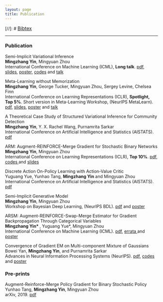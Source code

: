 ```yaml
---
layout: page
title: Publication 
---
```

[//]: #  <span style="font-size:16px"> <a href="https://mingzhang-yin.github.io/assets/pdfs/reference.bib">Bibtex</a> </span> 

___ 


### Publication 
Semi-Implicit Variational Inference
<br> <span style="font-size:14px"> **Mingzhang Yin**, Mingyuan Zhou  <br>
International Conference on Machine Learning (ICML), **Long talk**.  [pdf](http://proceedings.mlr.press/v80/yin18b/yin18b.pdf), <a href="https://github.com/mingzhang-yin/mingzhang-yin.github.io/blob/master/assets/pdfs/SIVI_ICML.pdf" target="_blank">slides</a>, <a href="https://mingzhang-yin.github.io/assets/pdfs/SIVI_poster.pdf" target="_blank">poster</a>, <a href="https://github.com/mingzhang-yin/SIVI" target="_blank">codes</a> and <a href="https://vimeo.com/294655456" target="_blank"> talk </a> 
 </span>
 
Meta-Learning without Memorization
 <br> <span style="font-size:14px"> **Mingzhang Yin**, George Tucker, Mingyuan Zhou, Sergey Levine, Chelsea Finn  <br>
International Conference on Learning Representations (ICLR), **Spotlight, Top 5%**. Short version in Meta-Learning Workshop, (NeurIPS MetaLearn). [pdf](https://arxiv.org/pdf/1912.03820.pdf), <a href="http://ai.stanford.edu/~cbfinn/_files/neurips19_memorization.pdf" target="_blank">slides</a>, <a href="https://mingzhang-yin.github.io/assets/pdfs/memo_poster.pdf" target="_blank">poster</a> and <a href="https://slideslive.com/38921876/bayesian-deep-learning-3" target="_blank">talk</a> 
 
 
A Theoretical Case Study of Structured Variational Inference for Community Detection
<br> <span style="font-size:14px">  **Mingzhang Yin**, Y. X. Rachel Wang, Purnamrita Sarkar  <br>
International Conference on Artificial Intelligence and Statistics (AISTATS). [pdf](https://arxiv.org/abs/1907.12203)  

ARM: Augment-REINFORCE-Merge Gradient for Stochastic Binary Networks 
<br> <span style="font-size:14px"> **Mingzhang Yin**, Mingyuan Zhou  <br>
International Conference on Learning Representations (ICLR), **Top 10%**.  [pdf](https://openreview.net/pdf?id=S1lg0jAcYm), <a href="https://github.com/mingzhang-yin/ARM-gradient" target="_blank">codes </a> and <a href="https://mingzhang-yin.github.io/assets/pdfs/ARM_slides_binary.pdf" target="_blank">slides </a>
 </span>
 
Discrete Action On-Policy Learning with Action-Value Critic
<br> <span style="font-size:14px">  Yuguang Yue, Yunhao Tang, **Mingzhang Yin** and Mingyuan Zhou <br>
International Conference on Artificial Intelligence and Statistics (AISTATS). [pdf]()  

Semi-Implicit Generative Model
<br> <span style="font-size:14px"> **Mingzhang Yin**, Mingyuan Zhou  <br>
 Workshop on Bayesian Deep Learning, (NeurIPS BDL). [pdf](http://bayesiandeeplearning.org/2018/papers/84.pdf) and <a href="https://mingzhang-yin.github.io/assets/pdfs/sigmo_poster.pdf">poster </a> </span>

ARSM: Augment-REINFORCE-Swap-Merge Estimator for Gradient Backpropagation Through Categorical Variables
<br> <span style="font-size:14px"> <b>Mingzhang Yin* </b>, Yuguang Yue*, Mingyuan Zhou  <br>
International Conference on Machine Learning (ICML).  [pdf](https://arxiv.org/abs/1905.01413), <a href="https://mingzhang-yin.github.io/assets/pdfs/errata.pdf">errata </a> and <a href="">poster </a> </span>


Convergence of Gradient EM on Multi-component Mixture of Gaussians
 <br> <span style="font-size:14px"> Bowei Yan, **Mingzhang Yin**, and Purnamrita Sarkar  <br>
Advances in Neural Information Processing Systems (NeurIPS).  [pdf](https://papers.nips.cc/paper/7271-convergence-of-gradient-em-on-multi-component-mixture-of-gaussians), <a href="https://github.com/mingzhang-yin/Convergence-of-Gradient-EM-on-Multi-component-Mixture-of-Gaussians">codes </a> and <a href="https://mingzhang-yin.github.io/assets/pdfs/2017nips_poster.pdf">poster </a>  </span>


### Pre-prints
 
Augment-Reinforce-Merge Policy Gradient for Binary Stochastic Policy
<br> <span style="font-size:14px"> Yunhao Tang, **Mingzhang Yin**, Mingyuan Zhou  <br>
arXiv, 2019. [pdf](https://arxiv.org/abs/1903.05284)
  


  

